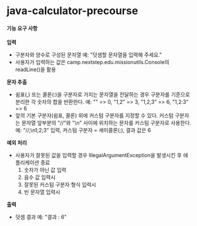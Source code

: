 # java-calculator-precourse

#### 기능 요구 사항 

**입력**
- 구분자와 양수로 구성된 문자열
    예: "덧셈할 문자열을 입력해 주세요."
- 사용자가 입력하는 값은 camp.nextstep.edu.missionutils.Console의 readLine()을 활용
  
**문자 추출**
- 쉼표(,) 또는 콜론(:)을 구분자로 가지는 문자열을 전달하는 경우 구분자를 기준으로 분리한 각 숫자의 합을 반환한다. 
    예: "" => 0, "1,2" => 3, "1,2,3" => 6, "1,2:3" => 6
- 앞의 기본 구분자(쉼표, 콜론) 외에 커스텀 구분자를 지정할 수 있다. 커스텀 구분자는 문자열 앞부분의 "//"와 "\n" 사이에 위치하는 문자를 커스텀 구분자로 사용한다.
    예: "//;\n1;2;3" 입력, 커스텀 구분자 = 세미콜론(;), 결과 값은 6

**예외 처리**
- 사용자가 잘못된 값을 입력할 경우 IllegalArgumentException을 발생시킨 후 애플리케이션 종료
    1. 숫자가 아닌 값 입력
    2. 음수 값 입력시
    3. 잘못된 커스텀 구분자 형식 입력시
    4. 빈 문자열 입력시
 
**출력**
- 덧셈 결과
  예: "결과 : 6"

